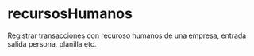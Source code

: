 # recursosHumanos
Registrar transacciones con recuroso humanos de una empresa, entrada salida persona, planilla etc.
